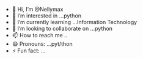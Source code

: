 - 👋 Hi, I’m @Nellymax
- 👀 I’m interested in ...python
- 🌱 I’m currently learning ...Information Technology
- 💞️ I’m looking to collaborate on ...python
- 📫 How to reach me ..
- 😄 Pronouns: ...pyt/thon
- ⚡ Fun fact: ...

<!---
Nellymax/Nellymax is a ✨ special ✨ repository because its `README.md` (this file) appears on your GitHub profile.
You can click the Preview link to take a look at your changes.
--->

